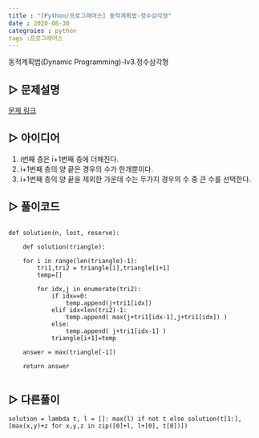 ```yaml
---
title : "[Python/프로그래머스] 동적계획법-정수삼각형"
date : 2020-08-30
categroies : python
tags :프로그래머스
---
```


동적계획법(Dynamic Programming)-lv3.정수삼각형


## ▷ 문제설명
[문제 링크]( https://programmers.co.kr/learn/courses/30/lessons/43105 )



## ▷ 아이디어
1. i번째 층은 i+1번째 층에 더해진다.
2. i+1번째 층의 양 끝은 경우의 수가 한개뿐이다.
3. i+1번째 층의 양 끝을 제외한 가운데 수는 두가지 경우의 수 중 큰 수를 선택한다.



## ▷ 풀이코드
```{Python}

def solution(n, lost, reserve):
    
    def solution(triangle):

    for i in range(len(triangle)-1):
        tri1,tri2 = triangle[i],triangle[i+1]
        temp=[]
        
        for idx,j in enumerate(tri2):
            if idx==0:
                temp.append(j+tri1[idx])
            elif idx<len(tri2)-1:
                temp.append( max(j+tri1[idx-1],j+tri1[idx]) )
            else:
                temp.append( j+tri1[idx-1] )
            triangle[i+1]=temp
            
    answer = max(triangle[-1])
    
    return answer
    
```


## ▷ 다른풀이
```{Python}
solution = lambda t, l = []: max(l) if not t else solution(t[1:], [max(x,y)+z for x,y,z in zip([0]+l, l+[0], t[0])])
```
